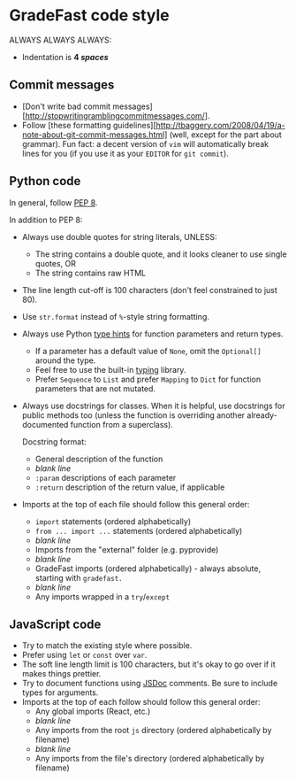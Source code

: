 # GradeFast code style

ALWAYS ALWAYS ALWAYS:
- Indentation is **4 *spaces***

## Commit messages

- [Don't write bad commit messages][http://stopwritingramblingcommitmessages.com/].
- Follow [these formatting guidelines][http://tbaggery.com/2008/04/19/a-note-about-git-commit-messages.html]
  (well, except for the part about grammar). Fun fact: a decent version of `vim` will automatically
  break lines for you (if you use it as your `EDITOR` for `git commit`).

## Python code

In general, follow [PEP 8](https://www.python.org/dev/peps/pep-0008/).

In addition to PEP 8:

- Always use double quotes for string literals, UNLESS:
    - The string contains a double quote, and it looks cleaner to use single quotes, OR
    - The string contains raw HTML

- The line length cut-off is 100 characters (don't feel constrained to just 80).

- Use `str.format` instead of `%`-style string formatting.

- Always use Python [type hints](https://www.python.org/dev/peps/pep-0484/) for function parameters
  and return types.
    - If a parameter has a default value of `None`, omit the `Optional[]` around the type.
    - Feel free to use the built-in [typing](https://docs.python.org/3/library/typing.html) library.
    - Prefer `Sequence` to `List` and prefer `Mapping` to `Dict` for function parameters that are
      not mutated.

- Always use docstrings for classes. When it is helpful, use docstrings for public methods too
  (unless the function is overriding another already-documented function from a superclass).

  Docstring format:
    - General description of the function
    - *blank line*
    - `:param` descriptions of each parameter
    - `:return` description of the return value, if applicable

- Imports at the top of each file should follow this general order:
    - `import` statements (ordered alphabetically)
    - `from ... import ...` statements (ordered alphabetically)
    - *blank line*
    - Imports from the "external" folder (e.g. pyprovide)
    - *blank line*
    - GradeFast imports (ordered alphabetically) - always absolute, starting with `gradefast.`
    - *blank line*
    - Any imports wrapped in a `try`/`except`

## JavaScript code

- Try to match the existing style where possible.
- Prefer using `let` or `const` over `var`.
- The soft line length limit is 100 characters, but it's okay to go over if it makes things
  prettier.
- Try to document functions using [JSDoc](http://usejsdoc.org/) comments. Be sure to include types
  for arguments.
- Imports at the top of each follow should follow this general order:
    - Any global imports (React, etc.)
    - *blank line*
    - Any imports from the root `js` directory (ordered alphabetically by filename)
    - *blank line*
    - Any imports from the file's directory (ordered alphabetically by filename)
